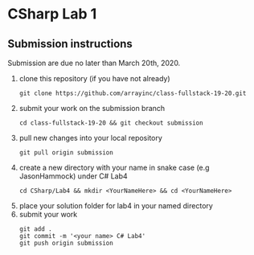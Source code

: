 # CSharp Lab 1

## Submission instructions

Submission are due no later than March 20th, 2020.

1. clone this repository (if you have not already)
   ```
   git clone https://github.com/arrayinc/class-fullstack-19-20.git
   ```
2. submit your work on the submission branch
   ```
   cd class-fullstack-19-20 && git checkout submission
   ```
3. pull new changes into your local repository
   ```
   git pull origin submission
   ```
4. create a new directory with your name in snake case (e.g JasonHammock) under C# Lab4
   ```
   cd CSharp/Lab4 && mkdir <YourNameHere> && cd <YourNameHere>
   ```
5. place your solution folder for lab4 in your named directory
6. submit your work
   ```
   git add .
   git commit -m '<your name> C# Lab4'
   git push origin submission
   ```
